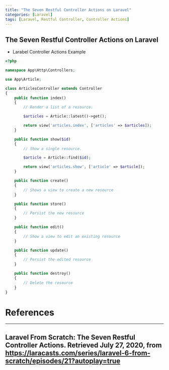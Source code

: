 ```yaml
---
title: "The Seven Restful Controller Actions on Laravel"
categories: [Laravel]
tags: [Laravel, Restful Controller, Controller Actions]
---
```


## The Seven Restful Controller Actions on Laravel

* Larabel Controller Actions Example

```php
<?php

namespace App\Http\Controllers;

use App\Article;

class ArticlesController extends Controller
{
    public function index()
    {
        // Render a list of a resource.

        $articles = Article::latest()->get();

        return view('articles.index', ['articles' => $articles]);
    }

    public function show($id)
    {
        // Show a single resource.

        $article = Article::find($id);

        return view('articles.show', ['article' => $article]);
    }

    public function create()
    {
        // Shows a view to create a new resource
    }

    public function store()
    {
        // Persist the new resource
    }

    public function edit()
    {
        // Show a view to edit an existing resource
    }

    public function update()
    {
        // Persist the edited resource
    }

    public function destroy()
    {
        // Delete the resource
    }
}
```

# References
---
Laravel From Scratch: The Seven Restful Controller Actions. Retrieved July 27, 2020, from <https://laracasts.com/series/laravel-6-from-scratch/episodes/21?autoplay=true>
---